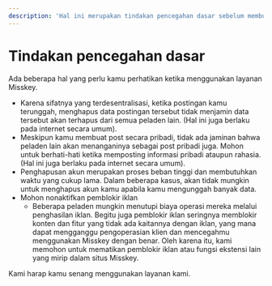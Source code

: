 ```yaml
---
description: 'Hal ini merupakan tindakan pencegahan dasar sebelum membuat akun di peladen Misskey.'
---
```


# Tindakan pencegahan dasar
Ada beberapa hal yang perlu kamu perhatikan ketika menggunakan layanan Misskey.

- Karena sifatnya yang terdesentralisasi, ketika postingan kamu terunggah, menghapus data postingan tersebut tidak menjamin data tersebut akan terhapus dari semua peladen lain. (Hal ini juga berlaku pada internet secara umum).
- Meskipun kamu membuat post secara pribadi, tidak ada jaminan bahwa peladen lain akan menanganinya sebagai post pribadi juga. Mohon untuk berhati-hati ketika memposting informasi pribadi ataupun rahasia. (Hal ini juga berlaku pada internet secara umum).
- Penghapusan akun merupakan proses beban tinggi dan membutuhkan waktu yang cukup lama. Dalam beberapa kasus, akan tidak mungkin untuk menghapus akun kamu apabila kamu mengunggah banyak data.
- Mohon nonaktifkan pemblokir iklan
  - Beberapa peladen mungkin menutupi biaya operasi mereka melalui penghasilan iklan. Begitu juga pemblokir iklan seringnya memblokir konten dan fitur yang tidak ada kaitannya dengan iklan, yang mana dapat mengganggu pengoperasian klien dan mencegahmu menggunakan Misskey dengan benar. Oleh karena itu, kami memohon untuk mematikan pemblokir iklan atau fungsi ekstensi lain yang mirip dalam situs Misskey.

Kami harap kamu senang menggunakan layanan kami.